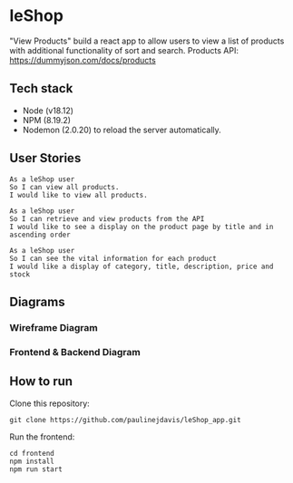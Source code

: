# leShop

"View Products" build a react app to allow users  to view a list of products
 with additional functionality of sort and search. 
 Products API: https://dummyjson.com/docs/products
## Tech stack

* Node (v18.12)
* NPM (8.19.2)
* Nodemon (2.0.20) to reload the server automatically.


## User Stories
```
As a leShop user
So I can view all products.
I would like to view all products.
```

```
As a leShop user
So I can retrieve and view products from the API
I would like to see a display on the product page by title and in ascending order
```

```
As a leShop user
So I can see the vital information for each product
I would like a display of category, title, description, price and stock
```

## Diagrams

### Wireframe Diagram
<!-- <img src='frontend/src/images/wireframe.png'/> -->

### Frontend & Backend Diagram
<!-- <img src='frontend/src/images/diagram.png'/> -->

## How to run

Clone this repository:

```
git clone https://github.com/paulinejdavis/leShop_app.git

```

Run the frontend:

```
cd frontend
npm install
npm run start
```

